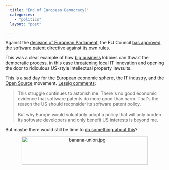 ```yaml
---
  title: "End of European Democracy?"
  categories: 
    - "politics"
  layout: "post"

---
```

<p>
Against the <a href="http://swpat.ffii.org/papers/europarl0309/cons0401/tab/index.en.html">decision of European Parliament</a>, the EU Council <a href="http://www.vnunet.com/news/1161751">has approved</a> the <a href="http://swpat.ffii.org/index.en.html">software patent</a> directive against <a href="http://wiki.ffii.org/Cons050307En">its own rules</a>.
</p><p>
This was a clear example of how <a href="http://www.vnunet.com/news/1160192">big business</a> lobbies can thwart the democratic process, in this case <a href="http://bergie.iki.fi/blog/eu_agriculture_ministers_threaten_again_with_software_patents.html">threatening</a> local IT innovation and opening the door to ridiculous US-style intellectual property lawsuits.
</p><p>
This is a sad day for the European economic sphere, the IT industry, and the <a href="http://www.opensource.org/">Open Source</a> movement. <a href="http://www.lessig.org/blog/archives/002774.shtml">Lessig comments</a>:</p>

<blockquote>
This struggle continues to astonish me. There's no good economic evidence that software patents do more good than harm. That's the reason the US should reconsider its software patent policy.
<br /><br />
But why Europe would voluntarily adopt a policy that will only burden its software developers and only benefit US interests is beyond me. 
</blockquote>

<p>
But maybe there would still be time to <a href="http://www.ffii.org/swpat/group/todo/index.en.html">do something about this</a>?
</p>

<p style="text-align: center;"><a href="http://demo.ffii.org/"><img src="http://bergie.iki.fi/midcom-serveattachmentguid-c189ca427906d69f5c3a30dadb0c7311/banana-union.jpg" border="0" height="90" width="400" alt="banana-union.jpg" style="border: none;" /></a></p>